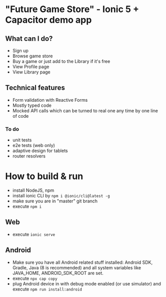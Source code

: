 # "Future Game Store" - Ionic 5 + Capacitor demo app

## What can I do?

- Sign up
- Browse game store
- Buy a game or just add to the Library if it's free
- View Profile page
- View Library page

## Technical features

- Form validation with Reactive Forms
- Mostly typed code
- Mocked API calls which can be turned to real one any time by one line of code

### To do

- unit tests
- e2e tests (web only)
- adaptive design for tablets
- router resolvers


# How to build & run

- install NodeJS, npm
- install ionic CLI by ```npm i @ionic/cli@latest -g``` 
- make sure you are in "master" git branch
- execute ```npm i```

## Web

- execute ```ionic serve```

## Android

- Make sure you have all Android related stuff installed: Android SDK, Gradle, Java (8 is recommended) and all system variables like JAVA_HOME, ANDROID_SDK_ROOT are set.
- execute ```npx cap copy```
- plug Android device in with debug mode enabled (or use simulator) and execute ```npm run install:android```